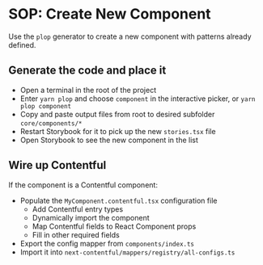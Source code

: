 # SOP: Create New Component

Use the `plop` generator to create a new component with patterns already defined.

## Generate the code and place it

-   Open a terminal in the root of the project
-   Enter `yarn plop` and choose `component` in the interactive picker, or `yarn plop component`
-   Copy and paste output files from root to desired subfolder `core/components/*`
-   Restart Storybook for it to pick up the new `stories.tsx` file
-   Open Storybook to see the new component in the list

## Wire up Contentful

If the component is a Contentful component:

-   Populate the `MyComponent.contentful.tsx` configuration file
    -   Add Contentful entry types
    -   Dynamically import the component
    -   Map Contentful fields to React Component props
    -   Fill in other required fields
-   Export the config mapper from `components/index.ts`
-   Import it into `next-contentful/mappers/registry/all-configs.ts`

